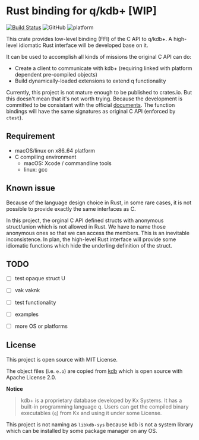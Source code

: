 # Rust binding for q/kdb+ [WIP]

[![Build Status](https://travis-ci.org/lwshang/q-capi.svg?branch=master)](https://travis-ci.org/lwshang/q-capi)
![GitHub](https://img.shields.io/github/license/lwshang/q-capi.svg)
![platform](https://img.shields.io/badge/platform-macOS%20|%20linux-blue.svg)

This crate provides low-level binding (FFI) of the C API to q/kdb+. A high-level idiomatic Rust interface will be developed base on it.

It can be used to accomplish all kinds of missions the original C API can do:

* Create a client to communicate with kdb+ (requiring linked with platform dependent pre-compiled objects)
* Build dynamically-loaded extensions to extend q functionality

Currently, this project is not mature enough to be published to crates.io. But this doesn't mean that it's not worth trying. Because the development is committed to be consistant with the official [documents](https://code.kx.com). The function bindings will have the same signatures as original C API (enforced by `ctest`).

## Requirement

* macOS/linux on x86_64 platform
* C compiling environment
  * macOS: Xcode / commandline tools 
  * linux: gcc

## Known issue

Because of the language design choice in Rust, in some rare cases, it is not possible to provide exactly the same interfaces as C.

In this project, the orginal C API defined structs with anonymous struct/union which is not allowed in Rust. We have to name those anonymous ones so that we can access the members. This is an inevitable inconsistence. In plan, the high-level Rust interface will provide some idiomatic functions which hide the underling definition of the struct.

## TODO

- [ ] test opaque struct U
- [ ] vak vaknk
- [ ] test functionality
- [ ] examples
- [ ] more OS or platforms


## License

This project is open source with MIT License.

The object files (i.e. `e.o`) are copied from [kdb](https://github.com/KxSystems/kdb) which is open source with Apache License 2.0.

**Notice**

> kdb+ is a proprietary database developed by Kx Systems. It has a built-in programming language q. Users can get the compiled binary executables (`q`) from Kx and using it under some License.

This project is not naming as `libkdb-sys` because kdb is not a system library which can be installed by some package manager on any OS. 